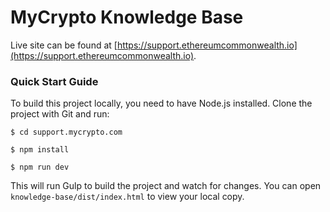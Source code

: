 # MyCrypto Knowledge Base

Live site can be found at [https://support.ethereumcommonwealth.io](https://support.ethereumcommonwealth.io).


### Quick Start Guide
To build this project locally, you need to have Node.js installed. Clone the project with Git and run:

`$ cd support.mycrypto.com`

`$ npm install`

`$ npm run dev`

This will run Gulp to build the project and watch for changes. You can open `knowledge-base/dist/index.html` to view your local copy.
